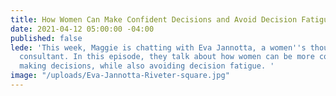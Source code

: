 ```yaml
---
title: How Women Can Make Confident Decisions and Avoid Decision Fatigue
date: 2021-04-12 05:00:00 -04:00
published: false
lede: 'This week, Maggie is chatting with Eva Jannotta, a women''s thought leadership
  consultant. In this episode, they talk about how women can be more confident about
  making decisions, while also avoiding decision fatigue. '
image: "/uploads/Eva-Jannotta-Riveter-square.jpg"
---
```


